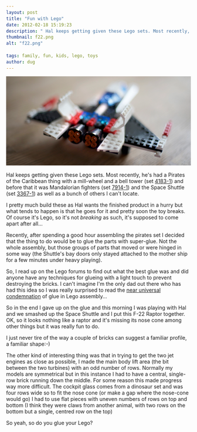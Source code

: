 ```yaml
---
layout: post
title: "Fun with Lego"
date: 2012-02-18 15:19:23
description: " Hal keeps getting given these Lego sets. Most recently, he&#8217;s had a Pirates of the Caribbean thing with a mill-wheel and a bell tower (set 4183-1) and before that it was Mandalorian fighters (set 7914-1) and the Space Shuttle&#8230;"
thumbnail: f22.png
alt: "f22.png"

tags: family, fun, kids, lego, toys
author: dug
---
```


<p><a href="http://www.flickr.com/photos/bozo/6896601469/"><img alt="F-22 Raptor" src="/assets/i/f22.png" width="640" foo="280"  style="border:none;" /></a></p>

<p>Hal keeps getting given these Lego sets. Most recently, he's had a Pirates of the Caribbean thing with a mill-wheel and a bell tower (set <a href="http://www.brickset.com/detail/?Set=4183-1">4183-1</a>) and before that it was Mandalorian fighters (set <a href="http://www.brickset.com/detail/?Set=7914-1">7914-1</a>) and the Space Shuttle (set <a href="http://www.brickset.com/detail/?Set=3367-1">3367-1</a>) as well as a bunch of others I can't locate. </p>

<p>I pretty much build these as Hal wants the finished product in a hurry but what tends to happen is that he goes for it and pretty soon the toy breaks. Of course it's Lego, so it's not <em>breaking</em> as such, it's supposed to come apart after all...</p>

<p>Recently, after spending a good hour assembling the pirates set I decided that the thing to do would be to glue the parts with super-glue. Not the whole assembly, but those groups of parts that moved or were hinged in some way (the Shuttle's bay doors only stayed attached to the mother ship for a few minutes under heavy playing). </p>

<p>So, I read up on the Lego forums to find out what the best glue was and did anyone have any techniques for glueing with a light touch to prevent destroying the bricks. I can't imagine I'm the only dad out there who has had this idea so I was really surprised to read the <a href="http://messageboards.lego.com/en-US/showpost.aspx?PostID=1000440077">near universal condemnation</a> of glue in Lego assembly...</p>

<p>So in the end I gave up on the glue and this morning I was playing with Hal and we smashed up the Space Shuttle and I put this F-22 Raptor together. <span class="caps">OK, </span>so it looks nothing like a raptor and it's missing its nose cone among other things but it was really fun to do.</p>

<p>I just never tire of the way a couple of bricks can suggest a familiar profile, a familiar shape:-)</p>

<p>The other kind of interesting thing was that in trying to get the two jet engines as close as possible, I made the main body lift area (the bit between the two turbines) with an odd number of rows. Normally my models are symmetrical but in this instance I had to have a central, single-row brick running down the middle. For some reason this made progress way more difficult. The cockpit glass comes from a dinosaur set and was four rows wide so to fit the nose cone (or make a gap where the nose-cone would go) I had to use flat pieces with uneven numbers of rows on top and bottom (I think they were claws from another animal, with two rows on the bottom but a single, centred row on the top)</p>

<p>So yeah, so do you glue your Lego?</p>
